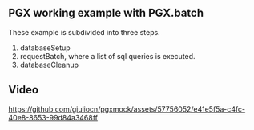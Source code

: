## PGX working example with PGX.batch

These example is subdivided into three steps.
1. databaseSetup
2. requestBatch, where a list of sql queries is executed.
3. databaseCleanup

## Video


https://github.com/giuliocn/pgxmock/assets/57756052/e41e5f5a-c4fc-40e8-8653-99d84a3468ff


